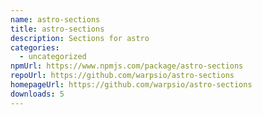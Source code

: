 ```yaml
---
name: astro-sections
title: astro-sections
description: Sections for astro
categories:
  - uncategorized
npmUrl: https://www.npmjs.com/package/astro-sections
repoUrl: https://github.com/warpsio/astro-sections
homepageUrl: https://github.com/warpsio/astro-sections
downloads: 5
---
```

